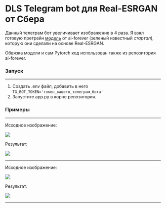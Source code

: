 # DLS Telegram bot для Real-ESRGAN от Сбера
Данный телеграм бот увеличивает изображение в 4 раза.
Я взял готовую претрейн [модель](https://github.com/ai-forever/Real-ESRGAN/tree/main) от ai-forever (зеленый известный *стартап*), которую они сделали на основе Real-ESRGAN. 

Обвязка модели и сам Pytorch код использован также из репозитория ai-forever.

### Запуск

---
1. Создать .env файл, добавить в него `TG_BOT_TOKEN='токен_вашего_телеграм_бота'`
2. Запустите app.py в корне репозитория.


### Примеры

---

Исходное изображение:

![](inputs/lr_image.png)

Результат:

![](results/sr_image.png)

---

Исходное изображение:

![](inputs/lr_face.png)

Результат:

![](results/sr_face.png)

---
